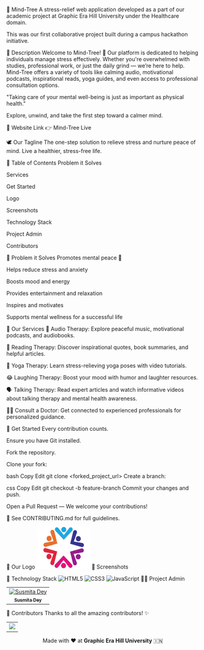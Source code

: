 🌿 Mind-Tree
A stress-relief web application developed as a part of our academic project at Graphic Era Hill University under the Healthcare domain.

This was our first collaborative project built during a campus hackathon initiative.

📃 Description
Welcome to Mind-Tree! 🌱
Our platform is dedicated to helping individuals manage stress effectively. Whether you're overwhelmed with studies, professional work, or just the daily grind — we’re here to help. Mind-Tree offers a variety of tools like calming audio, motivational podcasts, inspirational reads, yoga guides, and even access to professional consultation options.

"Taking care of your mental well-being is just as important as physical health."

Explore, unwind, and take the first step toward a calmer mind.

🔗 Website Link
👉 Mind-Tree Live

🕊 Our Tagline
The one-step solution to relieve stress and nurture peace of mind.
Live a healthier, stress-free life.

📝 Table of Contents
Problem it Solves

Services

Get Started

Logo

Screenshots

Technology Stack

Project Admin

Contributors

🔎 Problem it Solves <a name="problem_statement"></a>
Promotes mental peace 🧘

Helps reduce stress and anxiety

Boosts mood and energy

Provides entertainment and relaxation

Inspires and motivates

Supports mental wellness for a successful life

💼 Our Services <a name="services"></a>
🎵 Audio Therapy:
Explore peaceful music, motivational podcasts, and audiobooks.

📖 Reading Therapy:
Discover inspirational quotes, book summaries, and helpful articles.

🧘 Yoga Therapy:
Learn stress-relieving yoga poses with video tutorials.

😂 Laughing Therapy:
Boost your mood with humor and laughter resources.

🗣️ Talking Therapy:
Read expert articles and watch informative videos about talking therapy and mental health awareness.

👨‍⚕️ Consult a Doctor:
Get connected to experienced professionals for personalized guidance.

🚀 Get Started <a name="getStarted"></a>
Every contribution counts.

Ensure you have Git installed.

Fork the repository.

Clone your fork:

bash
Copy
Edit
git clone <forked_project_url>
Create a branch:

css
Copy
Edit
git checkout -b feature-branch
Commit your changes and push.

Open a Pull Request — We welcome your contributions!

📘 See CONTRIBUTING.md for full guidelines.

🌱 Our Logo <a name="logo"></a>
<img src="./logo.png" width=140px height=110px alt="Mind-Tree Logo">
📸 Screenshots <a name="screenshots"></a>

🧰 Technology Stack <a name="tech_stack"></a>
<img alt="HTML5" src="https://img.shields.io/badge/html5-%23fca9ae.svg?style=for-the-badge&logo=html5&logoColor=140200"/> <img alt="CSS3" src="https://img.shields.io/badge/css3-%23ffd2ce.svg?style=for-the-badge&logo=css3&logoColor=140200"/> <img alt="JavaScript" src="https://img.shields.io/badge/javascript-%23e4626b.svg?style=for-the-badge&logo=javascript&logoColor=%23F7DF1E"/>
👩‍💼 Project Admin <a name="admin"></a>
<table> <tr> <td align="center"> <a href="https://github.com/Susmita-Dey"> <img src="https://avatars.githubusercontent.com/u/79099734?v=4" width="100px;" alt="Susmita Dey"/><br /> <sub><b>Susmita Dey</b></sub> </a> </td> </tr> </table>
🤝 Contributors <a name="contributors"></a>
Thanks to all the amazing contributors! ✨

<table align="center"> <tr> <td> <a href="https://github.com/Susmita-Dey/Sukoon/graphs/contributors" align="center"> <img src="https://contrib.rocks/image?repo=Susmita-Dey/Sukoon" /> </a> </td> </tr> </table>
<p align="center"> Made with ❤️ at <b>Graphic Era Hill University</b> 🇮🇳 </p>